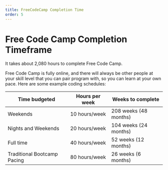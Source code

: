 ```yaml
---
title: FreeCodeCamp Completion Time
order: 5
---
```

# Free Code Camp Completion Timeframe

It takes about 2,080 hours to complete Free Code Camp.

Free Code Camp is fully online, and there will always be other people at your skill level that you can pair program with, so you can learn at your own pace. Here are some example coding schedules:

Time budgeted | Hours per week | Weeks to complete
--- | --- | ---
Weekends | 10 hours/week | 208 weeks (48 months)
Nights and Weekends | 20 hours/week | 104 weeks (24 months)
Full time | 40 hours/week | 52 weeks (12 months)
Traditional Bootcamp Pacing | 80 hours/week | 26 weeks (6 months)
